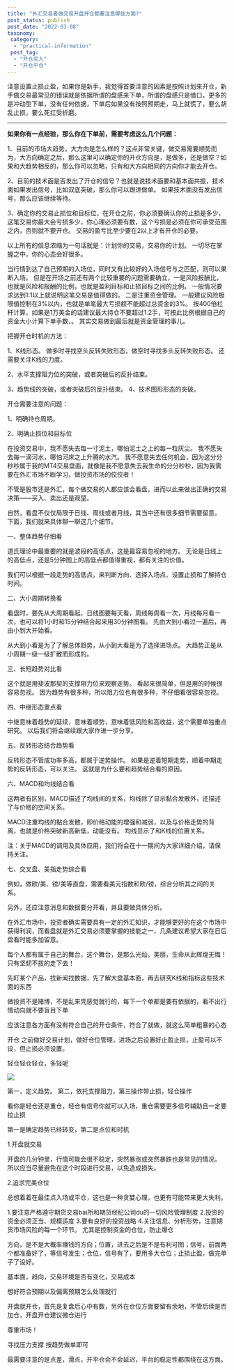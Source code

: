 ```yaml
---
title: "外汇交易者做交易开盘开仓都要注意哪些方面?"
post_status: publish
post_date: "2022-03-08"
taxonomy:
 category: 
  - "practical-information"
 post_tag: 
  - "开仓买入"
  - "开仓平仓"
---
```


注意设置止损止盈，如果你是新手，我觉得首要注意的因素是按照计划来开仓，新手做交易最常见的错误就是依据所谓的盘感来下单，所谓的盘感只是借口，更多的是冲动型下单，没有任何依据，下单后如果没有按照预期走，马上就慌了，要么胡乱止损，要么死扛受折磨。

* * *

**如果你有一点经验，那么你在下单前，需要考虑这么几个问题：**

1、目前的市场大趋势，大方向是怎么样的？这点非常关键，做交易需要顺势而为，大方向确定之后，那么这里可以确定你的开仓方向是，是做多，还是做空？如果和大趋势相反的，那么你可以忽略，只有和大方向相同的方向你才能去开仓。

2、目前的技术面是否发出了开仓的信号？也就是说技术面要和基本面共振，技术面如果发出信号，比如双底突破，那么你可以跟进做单。 如果技术面没有发出信号，那么应该继续等待。

3、确定你的交易止损位和目标位，在开仓之前，你必须要确认你的止损是多少，这笔交易你最大会亏损多少，你心理必须要有数，这个亏损是必须在你可承受范围之内，否则就不要开仓。 交易的盈亏比至少要在2以上才有开仓的必要。

以上所有的信息浓缩为一句话就是：计划你的交易，交易你的计划。 一切尽在掌握之中，你的心态会好很多。

当行情到达了自己预期的入场位，同时又有比较好的入场信号与之匹配，则可以果断入场。 但是在开场之前还有两个比较重要的问题需要确立，一是风险报酬比，也就是风险和报酬的比例，也就是盈利目标和止损目标之间的比例。 一般情况要求达到1:1以上就说明这笔交易是值得做的。 二是注重资金管理。 一般建议风险极限值控制在3%以内，也就是单笔最大亏损额不能超过总资金的3%。 按400倍杠杆计算，如果是1万美金的话建议最大持仓不要超过1.2手，可按此比例根据自己的资金大小计算下单手数，。 其实交易做到最后就是资金管理的事儿。

把握开仓时机的方法：

1、K线形态。 做多时寻找空头反转失败形态，做空时寻找多头反转失败形态。 还需要关注K线的力度。

2、水平支撑阻力位的突破，或者突破后的反扑结束。

3、趋势线的突破，或者突破后的反扑结束。 4、技术图形形态的突破。

开仓需要注意的问题：

1、明确持仓周期。

2、明确止损位和目标位

在投资交易中，我不愿失去每一寸泥土，哪怕泥土之上的每一粒灰尘。 我不愿失去每一滴河水，哪怕河床之上升腾的水汽。 我不愿意失去任何机会，因为这分分秒秒属于我的MT4交易盘面，就像是我不愿意失去我生命的分分秒秒，因为我需要在外汇市场不断学习，做投资市场的佼佼者！

不管是股市还是外汇，每个做交易的人都应该会看盘，进而以此来做出正确的交易决策——买入、卖出还是观望。

自然，看盘不仅仅局限于日线、周线或者月线，其当中还有很多细节需要留意。 下面，我们就来具体聊一聊这几个细节。

一、整体趋势仔细看

道氏理论中最重要的就是波段的高低点，这是最容易忽视的地方。 无论是日线上的高低点，还是5分钟图上的高低点都值得重视，都有关注的价值。

我们可以根据一段走势的高低点，来判断方向、选择入场点、设置止损和了解持仓时间。

二、大小周期转换看

看盘时，要先从大周期看起，日线图要每天看，周线每周看一次，月线每月看一次，也可以将1小时和15分钟结合起来用30分钟图看。 先由大到小看过一遍后，再由小到大开始看。

从大到小看是为了了解总体趋势，从小到大看是为了选择进场点。 大趋势正是从小周期一级一级扩散而形成的。

三、长短趋势对比看

这个就是用斐波那契的支撑阻力位来观察走势。 看起来很简单，但是用的时候很容易忽视。 因为趋势有很多种，所以阻力位也有很多种，不仔细看很容易忽视。

四、中继形态重点看

中继意味着趋势的延续，意味着顺势，意味着低风险和高收益，这个需要单独重点研究。 以后我们将会继续跟大家作进一步分享。

五、反转形态结合趋势看

反转形态不管成功率多高，都属于逆势操作。 如果是逆着短期走势，顺着中期走势的反转形态，可以关注。 这就是为什么要和趋势结合看的原因。

六、MACD和均线结合看

这两者有区别，MACD描述了均线间的关系，均线除了显示黏合发散外，还描述了与价格的空间关系。

MACD注重均线的黏合发散，即价格动能的增强和减弱，以及与价格走势的背离，也就是价格突破新高新低，动能没有。 均线显示了和K线的位置关系。

注：关于MACD的调用及具体应用，我们将会在十一期间为大家详细介绍，请保持关注。

七、交叉盘、美指走势综合看

例如，做欧/美、镑/美等直盘，需要看美元指数和欧/镑，综合分析其之间的关系。

另外，还应注意消息和数据要分开看，并且要做具体分析。

在外汇市场中，投资者确实需要具有一定的外汇知识，才能够更好的在这个市场中获得利润，而看盘就是外汇交易必须要掌握的技能之一，几条建议希望大家在日后盘看时能多加留意。

每个人都有属于自己的舞台，这个舞台，是那么光灿，美丽，生命从此辉煌无悔！只有坚韧不拔的走下去！

先盯某个产品，找新闻找数据，先了解大盘基本面，再去研究K线和指标这些技术面的东西

做投资不是赌博，不是乱来凭感觉就行的，每下一个单都是要有依据的，看不出行情动向就不要盲目下单

应该注意各方面有没有符合自己的开仓条件，符合了就做，就这么简单粗暴的心态

开仓 之前做好交易计划，做好仓位管理，进场之后设置好止盈止损，止盈可以不设，但止损必须设置。

轻仓轻仓轻仓，多轻呢

![](https://cdn.fendou.la/funstoutiao/2020/11/142718786.jpg)

第一，定义趋势。 第二，依托支撑阻力，第三操作带止损，轻仓操作

看你是轻仓还是重仓，轻仓有信号你就可以入场，重仓需要更多信号辅助且一定要拉止损

第一是确定趋势已经转变，第二是点位和时机

1.开盘就交易

开盘的几分钟里，行情可能会很不稳定，突然暴涨或突然暴跌也是常见的情况。 所以应当尽量避免在这个时段进行交易，以免造成损失。

2.追求完美仓位

总想着着在最佳点入场或平仓，这也是一种贪婪心理，也更有可能带来更大失利。

1.要注意严格遵守期货交易bai所和期货经纪公司du的一切风险管理制度 2.投资的资金必须正当、规模适度 3.要有良好的投资战略 4.关注信息、分析形势，注意期货市场风险的每一个环节。 尤其是控制资金的仓位，防止爆仓

方向，是不是大概率赚钱的方向；位置，进去之后是不是有利可图；信号，前面两个都准备好了，等信号发生；仓位，信号有了，要用多大仓位；止损止盈，做完单子了设好。

基本面，趋向，交易环境是否有变化，交易成本

想好符合预期以及偏离预期怎么处理就行

开盘就开仓，首先是复盘后心中有数，另外在仓位方面要留有余地，不管后续是否加仓，开盘开仓建议微仓进行

尊重市场！

寻找压力支撑 按趋势做单即可

最需要注意的是点差，滑点，开平仓会不会延迟，平台的稳定性都围绕在这方面。

